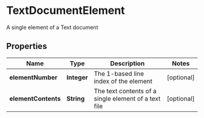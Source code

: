 

# TextDocumentElement

A single element of a Text document

## Properties

| Name | Type | Description | Notes |
|------------ | ------------- | ------------- | -------------|
|**elementNumber** | **Integer** | The 1-based line index of the element |  [optional] |
|**elementContents** | **String** | The text contents of a single element of a text file |  [optional] |



